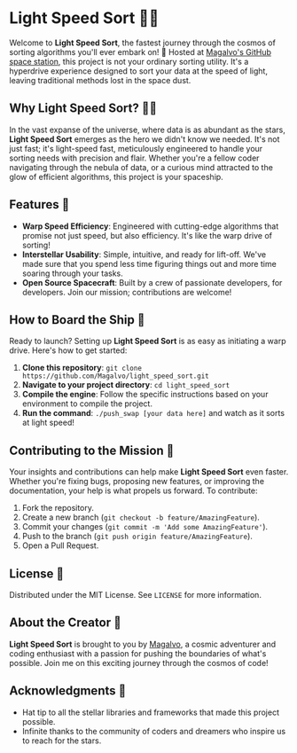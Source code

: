 # Light Speed Sort 🚀✨

Welcome to **Light Speed Sort**, the fastest journey through the cosmos of sorting algorithms you'll ever embark on! 🌌 Hosted at [Magalvo's GitHub space station](https://github.com/Magalvo/light_speed_sort), this project is not your ordinary sorting utility. It's a hyperdrive experience designed to sort your data at the speed of light, leaving traditional methods lost in the space dust.

## Why Light Speed Sort? 🤔💡

In the vast expanse of the universe, where data is as abundant as the stars, **Light Speed Sort** emerges as the hero we didn't know we needed. It's not just fast; it's light-speed fast, meticulously engineered to handle your sorting needs with precision and flair. Whether you're a fellow coder navigating through the nebula of data, or a curious mind attracted to the glow of efficient algorithms, this project is your spaceship.

## Features 🌟

- **Warp Speed Efficiency**: Engineered with cutting-edge algorithms that promise not just speed, but also efficiency. It's like the warp drive of sorting!
- **Interstellar Usability**: Simple, intuitive, and ready for lift-off. We've made sure that you spend less time figuring things out and more time soaring through your tasks.
- **Open Source Spacecraft**: Built by a crew of passionate developers, for developers. Join our mission; contributions are welcome!

## How to Board the Ship 🚀

Ready to launch? Setting up **Light Speed Sort** is as easy as initiating a warp drive. Here's how to get started:

1. **Clone this repository**: `git clone https://github.com/Magalvo/light_speed_sort.git`
2. **Navigate to your project directory**: `cd light_speed_sort`
3. **Compile the engine**: Follow the specific instructions based on your environment to compile the project.
4. **Run the command**: `./push_swap [your data here]` and watch as it sorts at light speed!

## Contributing to the Mission 🌠

Your insights and contributions can help make **Light Speed Sort** even faster. Whether you're fixing bugs, proposing new features, or improving the documentation, your help is what propels us forward. To contribute:

1. Fork the repository.
2. Create a new branch (`git checkout -b feature/AmazingFeature`).
3. Commit your changes (`git commit -m 'Add some AmazingFeature'`).
4. Push to the branch (`git push origin feature/AmazingFeature`).
5. Open a Pull Request.

## License 📜

Distributed under the MIT License. See `LICENSE` for more information.

## About the Creator 🌌

**Light Speed Sort** is brought to you by [Magalvo](https://github.com/Magalvo), a cosmic adventurer and coding enthusiast with a passion for pushing the boundaries of what's possible. Join me on this exciting journey through the cosmos of code!

## Acknowledgments 🌟

- Hat tip to all the stellar libraries and frameworks that made this project possible.
- Infinite thanks to the community of coders and dreamers who inspire us to reach for the stars.

